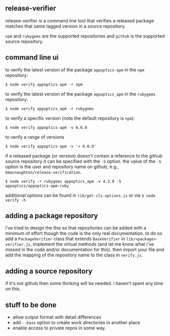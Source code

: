 
## release-verifier

release-verifier is a command line tool that verifies a released package
matches that same tagged version in a source repository.

`npm` and `rubygems` are the supported repositories and `github` is the
supported source repository.


## command line ui

to verify the latest version of the package `appoptics-apm` in the `npm` repository:

`$ node verify appoptics-apm -r npm`

to verify the latest version of the package `appoptics_apm` in the `rubygems` repository:

`$ node verify appoptics_apm -r rubygems`

to verify a specific version (note the default repository is `npm`):

`$ node verify appoptics-apm -v 6.6.0`

to verify a range of versions

`$ node verify appoptics-apm -v '> 6.0.0'`

if a released package (or version) doesn't contain a reference to the github source
repository it can be specified with the `-S` option. the value of the `-S` option
is the user and repository name on github, e.g., `bmacnaughton/release-verification`.

`$ node verify -r rubygems appoptics_apm -v 4.3.0 -S appoptics/appoptics-apm-ruby`


additional options can be found in `lib/get-cli-options.js` or via `$ node verify -h`

## adding a package repository

i've tried to design the this so that repositories can be added with a minimum of
effort though the code is the only real documentation. to do so add a `PackageVerifier`
class that extends `BaseVerifier` in `lib/<package>-verifier.js`, implement the virtual
methods (and let me know what i've missed in the code and/or documentation for this).
then import your file and add the mapping of the repository name to the class in
`verify.js`.

## adding a source repository

if it's not github then some thinking will be needed. i haven't spent any time on
this.


## stuff to be done

- allow output format with detail differences
- add `--base` option to create work directories in another place
- enable access to private repos in some way.
